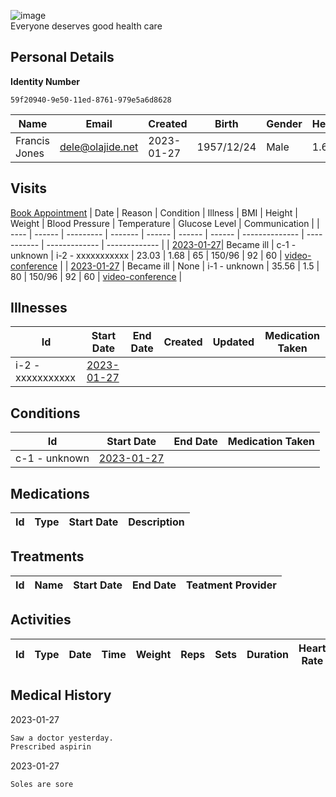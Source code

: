 
![image](https://user-images.githubusercontent.com/110731/191966461-b80f054f-0bb3-41b5-b549-10c34c46387b.png)  
Everyone deserves good health care

## Personal Details

**Identity Number**
````
59f20940-9e50-11ed-8761-979e5a6d8628  
````

| Name | Email | Created | Birth | Gender | Height |
| ---- | ----- | ------- | ----- | ------ | ------ |
| Francis Jones| <dele@olajide.net> | 2023-01-27   | 1957/12/24| Male | 1.68 |

## Visits
[Book Appointment](https://github.com/project-deserve/clinic-alpha-one/issues/new?assignees=&labels=appointment&template=book-appointment.yml)
| Date | Reason | Condition | Illness | BMI    | Height | Weight | Blood Pressure | Temperature | Glucose Level | Communication | 
| ---- | ------ | --------- | ------- | ------ | ------ | ------ | -------------- | ----------- | ------------- | ------------- | 
| <a href="https://github.com/project-deserve/clinic-alpha-one/issues/93">2023-01-27</a>| Became ill | c-1 - unknown    | i-2 - xxxxxxxxxxx  | 23.03 | 1.68 | 65 | 150/96          | 92       | 60         | [video-conference](https://pade.chat:5443/ofmeet/59f20940-9e50-11ed-8761-979e5a6d8628-93)       | 
| <a href="https://github.com/project-deserve/clinic-alpha-one/issues/95">2023-01-27</a> | Became ill | None | i-1 - unknown | 35.56 | 1.5 | 80 | 150/96 | 92 | 60 | [video-conference](https://pade.chat:5443/ofmeet/59f20940-9e50-11ed-8761-979e5a6d8628-95) |
## Illnesses

| Id    | Start Date | End Date | Created | Updated | Medication Taken | 
| ---   | ---------- | -------- | ------- | ------- | ---------------- | 
| i-2 - xxxxxxxxxxx| <a href="https://github.com/project-deserve/clinic-alpha-one/issues/93">2023-01-27</a>      |          |         |         |                  | 

## Conditions

| Id    | Start Date | End Date | Medication Taken | 
| ---   | ---------- | -------- | ---------------- | 
| c-1 - unknown| <a href="https://github.com/project-deserve/clinic-alpha-one/issues/93">2023-01-27</a>      |          |                  | 

## Medications

| Id  | Type | Start Date | Description | 
| --- | ---- | ---------- | ----------- | 

## Treatments

| Id  | Name | Start Date | End Date | Teatment Provider | 
| --- | ---- | ---------- | -------- | ----------------- | 

## Activities

| Id  | Type | Date | Time | Weight | Reps | Sets | Duration | Heart Rate | Calories Burned | 
| --- | ---- | ---- | ---- | ------ | ---- | ---- | -------- | ---------- | --------------- | 

## Medical History

2023-01-27
```markdown
Saw a doctor yesterday.
Prescribed aspirin
```

2023-01-27
```markdown
Soles are sore
```